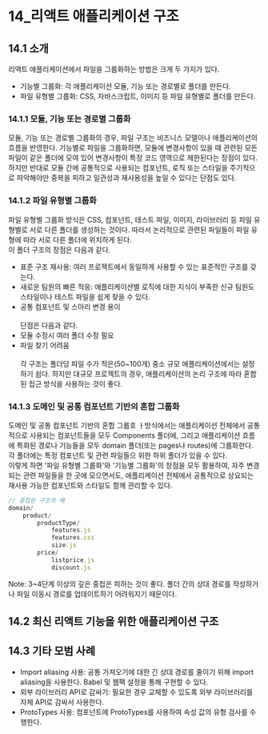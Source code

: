 # 14_리액트 애플리케이션 구조
## 14.1 소개
리액트 애플리케이션에서 파일을 그룹화하는 방법은 크게 두 가지가 있다.
- 기능별 그룹화: 각 애플리케이션 모듈, 기능 또는 경로별로 폴더를 만든다.
- 파일 유형별 그룹화: CSS, 자바스크립트, 이미지 등 파일 유형별로 폴더를 만든다.

### 14.1.1 모듈, 기능 또는 경로별 그룹화
모듈, 기능 또는 경로별 그룹화의 경우, 파일 구조는 비즈니스 모델이나 애플리케이션의 흐름을 반영한다. 기능별로 파일을 그룹화하면, 모듈에 변경사항이 있을 때 관련된 모든 파일이 같은 폴더에 모여 있어 변경사항이 특정 코드 영역으로 제한된다는 장점이 있다. <br />
하지만 반대로 모듈 간에 공통적으로 사용되는 컴포넌트, 로직 또는 스타일을 주기적으로 파악해야만 중복을 피하고 일관성과 재사용성을 높일 수 있다는 단점도 있다.

### 14.1.2 파일 유형별 그룹화
파일 유형별 그룹화 방식은 CSS, 컴포넌트, 테스트 파일, 이미지, 라이브러리 등 파일 유형별로 서로 다른 폴더를 생성하는 것이다. 따라서 논리적으로 관련된 파일들이 파일 유형에 따라 서로 다른 폴더에 위치하게 된다. <br />
이 폴더 구조의 장점은 다음과 같다.
- 표준 구조 재사용: 여러 프로젝트에서 동일하게 사용할 수 있는 표준적인 구조를 갖는다.
- 새로운 팀원의 빠른 적응: 애플리케이션별 로직에 대한 지식이 부족한 신규 팀원도 스타일이나 테스트 파일을 쉽게 찾을 수 있다.
- 공통 컴포넌트 및 스아리 변경 용이
<br /><br />
단점은 다음과 같다.
- 모듈 수정시 여러 폴더 수정 필요
- 파일 찾기 어려움
<br /><br />
각 구조는 폴더당 파일 수가 적은(50~100개) 중소 규모 애플리케이션에서는 설정하기 쉽다. 하지만 대규모 프로젝트의 경우, 애플리케이션의 논리 구조에 따라 혼합된 접근 방식을 사용하는 것이 좋다.

### 14.1.3 도메인 및 공통 컴포넌트 기반의 혼합 그룹화
도메인 및 공통 컴포넌트 기반의 혼합 그룹호 ㅏ방식에서는 애플리케이션 전체에서 공통적으로 사용되는 컴포넌트들을 모두 Components 폴더에, 그리고 애플리케이션 흐름에 특화된 경로나 기능들을 모두 domain 폴더(또는 pages나 routes)에 그룹화한다. 각 폴더에는 특정 컴포넌트 및 관련 파일들으 위한 하위 폴더가 있을 수 있다.<br />
이렇게 하면 '파일 유형별 그룹화'와 '기능별 그룹화'의 장점을 모두 활용하여, 자주 변경되는 관련 파일들을 한 곳에 모으면서도, 애플리케이션 전체에서 공통적으로 상요되는 재사용 가능한 컴포넌트와 스타일도 함께 관리할 수 있다.
```javascript
// 중첩된 구조의 예
domain/
    product/
        productType/
            features.js
            features.css
            size.js
        price/
            listprice.js
            discount.js
```
Note: 3~4단계 이상의 깊은 중첩은 피하는 것이 좋다. 폴더 간의 상대 경로를 작성하거나 파일 이동시 경로를 업데이트하기 어려워지기 때문이다.

## 14.2 최신 리액트 기능을 위한 애플리케이션 구조
## 14.3 기타 모범 사례
- Import aliasing 사용: 공통 가져오기에 대한 긴 상대 경로를 줄이기 위해 import aliasing을 사용한다. Babel 및 웹팩 설정을 통해 구현할 수 있다.
- 외부 라이브러리 API로 감싸기: 필요한 경우 교체할 수 있도록 외부 라이브러리를 자체 API로 감싸서 사용한다.
- ProtoTypes 사용: 컴포넌트에 ProtoTypes를 사용하여 속성 값의 유형 검사를 수행한다.
